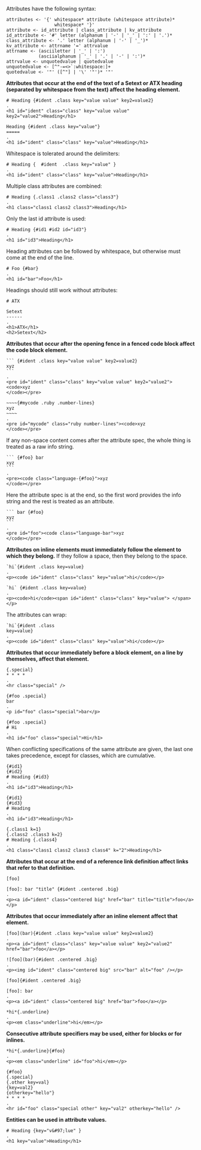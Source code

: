 Attributes have the following syntax:

    attributes <- '{' whitespace* attribute (whitespace attribute)*
                      whitespace* '}'
    attribute <- id_attribute | class_attribute | kv_attribute
    id_attribute <- '#' letter (alphanum | '-' | '_' | ':' | '.')*
    class_attribute <- '.' letter (alphanum | '-' | '_')*
    kv_attribute <- attrname '=' attrvalue
    attrname <- (asciiletter | '_' | ':')
                (asciialphanum | '_' | '.' | '-' | ':')*
    attrvalue <- unquotedvalue | quotedvalue
    unquotedvalue <- [^"-=<>`:whitespace:]+
    quotedvalue <- '"' ([^"] | '\' '"')* '"'

**Attributes that occur at the end of the text of
a Setext or ATX heading (separated by whitespace
from the text) affect the heading element.**

```````````````````````````````` example
# Heading {#ident .class key="value value" key2=value2}
.
<h1 id="ident" class="class" key="value value" key2="value2">Heading</h1>
````````````````````````````````

```````````````````````````````` example
Heading {#ident .class key="value"}
=====
.
<h1 id="ident" class="class" key="value">Heading</h1>
````````````````````````````````

Whitespace is tolerated around the delimiters:

```````````````````````````````` example
# Heading {  #ident  .class key="value" }
.
<h1 id="ident" class="class" key="value">Heading</h1>
````````````````````````````````

Multiple class attributes are combined:

```````````````````````````````` example
# Heading {.class1 .class2 class="class3"}
.
<h1 class="class1 class2 class3">Heading</h1>
````````````````````````````````

Only the last id attribute is used:

```````````````````````````````` example
# Heading {#id1 #id2 id="id3"}
.
<h1 id="id3">Heading</h1>
````````````````````````````````

Heading attributes can be followed by whitespace, but
otherwise must come at the end of the line.

```````````````````````````````` example
# Foo {#bar}   
.
<h1 id="bar">Foo</h1>
````````````````````````````````

Headings should still work without attributes:

```````````````````````````````` example
# ATX

Setext
------
.
<h1>ATX</h1>
<h2>Setext</h2>
````````````````````````````````

**Attributes that occur after the opening fence
in a fenced code block affect the code block element.**

```````````````````````````````` example
``` {#ident .class key="value value" key2=value2} 
xyz
```
.
<pre id="ident" class="class" key="value value" key2="value2"><code>xyz
</code></pre>
````````````````````````````````

```````````````````````````````` example
~~~~{#mycode .ruby .number-lines}
xyz
~~~~
.
<pre id="mycode" class="ruby number-lines"><code>xyz
</code></pre>
````````````````````````````````

If any non-space content comes after the attribute spec, the
whole thing is treated as a raw info string.

```````````````````````````````` example
``` {#foo} bar
xyz
```
.
<pre><code class="language-{#foo}">xyz
</code></pre>
````````````````````````````````

Here the attribute spec is at the end, so the
first word provides the info string and the rest is
treated as an attribute.

```````````````````````````````` example
``` bar {#foo}
xyz
```
.
<pre id="foo"><code class="language-bar">xyz
</code></pre>
````````````````````````````````

**Attributes on inline elements must immediately follow the element to
which they belong.**  If they follow a space, then they belong
to the space.

```````````````````````````````` example
`hi`{#ident .class key=value}
.
<p><code id="ident" class="class" key="value">hi</code></p>
````````````````````````````````

```````````````````````````````` example
`hi` {#ident .class key=value}
.
<p><code>hi</code><span id="ident" class="class" key="value"> </span></p>
````````````````````````````````

The attributes can wrap:

```````````````````````````````` example
`hi`{#ident .class
key=value}
.
<p><code id="ident" class="class" key="value">hi</code></p>
````````````````````````````````

**Attributes that occur immediately before a block
element, on a line by themselves, affect that
element.**

```````````````````````````````` example
{.special}
* * * *
.
<hr class="special" />
````````````````````````````````

```````````````````````````````` example
{#foo .special}
bar
.
<p id="foo" class="special">bar</p>
````````````````````````````````

```````````````````````````````` example
{#foo .special}
# Hi
.
<h1 id="foo" class="special">Hi</h1>
````````````````````````````````

When conflicting specifications of the same attribute are given,
the last one takes precedence, except for classes, which are
cumulative.

```````````````````````````````` example
{#id1}
{#id2}
# Heading {#id3}
.
<h1 id="id3">Heading</h1>
````````````````````````````````

```````````````````````````````` example
{#id1}
{#id3}
# Heading
.
<h1 id="id3">Heading</h1>
````````````````````````````````

```````````````````````````````` example
{.class1 k=1}
{.class2 .class3 k=2}
# Heading {.class4}
.
<h1 class="class1 class2 class3 class4" k="2">Heading</h1>
````````````````````````````````


**Attributes that occur at the end of a reference
link definition affect links that refer to that
definition.**

```````````````````````````````` example
[foo]

[foo]: bar "title" {#ident .centered .big}
.
<p><a id="ident" class="centered big" href="bar" title="title">foo</a></p>
````````````````````````````````

**Attributes that occur immediately after an inline
element affect that element.**

```````````````````````````````` example
[foo](bar){#ident .class key="value value" key2=value2}
.
<p><a id="ident" class="class" key="value value" key2="value2" href="bar">foo</a></p>
````````````````````````````````

```````````````````````````````` example
![foo](bar){#ident .centered .big}
.
<p><img id="ident" class="centered big" src="bar" alt="foo" /></p>
````````````````````````````````

```````````````````````````````` example
[foo]{#ident .centered .big}

[foo]: bar
.
<p><a id="ident" class="centered big" href="bar">foo</a></p>
````````````````````````````````

```````````````````````````````` example
*hi*{.underline}
.
<p><em class="underline">hi</em></p>
````````````````````````````````

**Consecutive attribute specifiers may be used,
either for blocks or for inlines.**

```````````````````````````````` example
*hi*{.underline}{#foo}
.
<p><em class="underline" id="foo">hi</em></p>
````````````````````````````````

```````````````````````````````` example
{#foo}
{.special}
{.other key=val}
{key=val2}
{otherkey="hello"}
* * * *
.
<hr id="foo" class="special other" key="val2" otherkey="hello" />
````````````````````````````````

**Entities can be used in attribute values.**

```````````````````````````````` example
# Heading {key="v&#97;lue" }
.
<h1 key="value">Heading</h1>
````````````````````````````````
